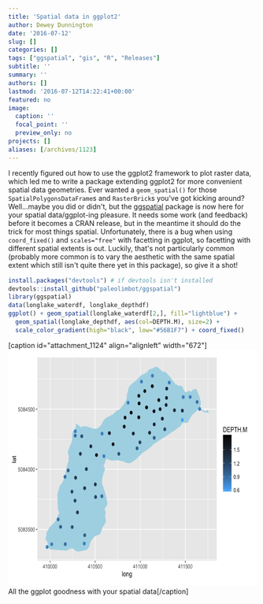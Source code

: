 ```yaml
---
title: 'Spatial data in ggplot2'
author: Dewey Dunnington
date: '2016-07-12'
slug: []
categories: []
tags: ["ggspatial", "gis", "R", "Releases"]
subtitle: ''
summary: ''
authors: []
lastmod: '2016-07-12T14:22:41+00:00'
featured: no
image:
  caption: ''
  focal_point: ''
  preview_only: no
projects: []
aliases: [/archives/1123]
---
```



I recently figured out how to use the ggplot2 framework to plot raster data, which led me to write a package extending ggplot2 for more convenient spatial data geometries. Ever wanted a `geom_spatial()` for those `SpatialPolygonsDataFrame`s and `RasterBrick`s you've got kicking around? Well...maybe you did or didn't, but the [ggspatial](https://github.com/paleolimbot/ggspatial) package is now here for your spatial data/ggplot-ing pleasure. It needs some work (and feedback) before it becomes a CRAN release, but in the meantime it should do the trick for most things spatial. Unfortunately, there is a bug when using `coord_fixed()` and `scales="free"` with facetting in ggplot, so facetting with different spatial extents is out. Luckily, that's not particularly common (probably more common is to vary the aesthetic with the same spatial extent which still isn't quite there yet in this package), so give it a shot!

``` r
install.packages("devtools") # if devtools isn't installed
devtools::install_github("paleolimbot/ggspatial")
library(ggspatial)
data(longlake_waterdf, longlake_depthdf)
ggplot() + geom_spatial(longlake_waterdf[2,], fill="lightblue") +
  geom_spatial(longlake_depthdf, aes(col=DEPTH.M), size=2) + 
  scale_color_gradient(high="black", low="#56B1F7") + coord_fixed()
```

[caption id="attachment_1124" align="alignleft" width="672"]<img src="unnamed-chunk-4-1.png" alt="All the ggplot goodness with your spatial data" width="672" height="480" class="size-full wp-image-1124" /> All the ggplot goodness with your spatial data[/caption]